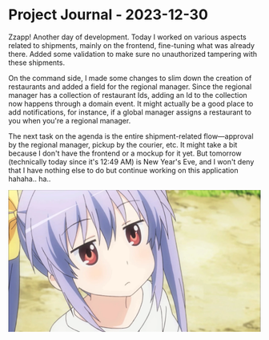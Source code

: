 # Project Journal - 2023-12-30

Zzapp! Another day of development. Today I worked on various aspects related to shipments, mainly on the frontend, fine-tuning what was already there. Added some validation to make sure no unauthorized tampering with these shipments.

On the command side, I made some changes to slim down the creation of restaurants and added a field for the regional manager. Since the regional manager has a collection of restaurant Ids, adding an Id to the collection now happens through a domain event. It might actually be a good place to add notifications, for instance, if a global manager assigns a restaurant to you when you're a regional manager.

The next task on the agenda is the entire shipment-related flow—approval by the regional manager, pickup by the courier, etc. It might take a bit because I don't have the frontend or a mockup for it yet. But tomorrow (technically today since it's 12:49 AM) is New Year's Eve, and I won't deny that I have nothing else to do but continue working on this application hahaha.. ha..

![haha](./imgs/horriblesubs-non-non-biyori-04-720p-mkv_snapshot_18-35_2013-10-28_17-21-19.webp)
